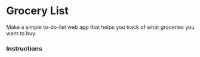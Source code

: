 # Grocery List
Make a simple to-do-list web app that helps you track of what groceries you want to buy.

### Instructions

